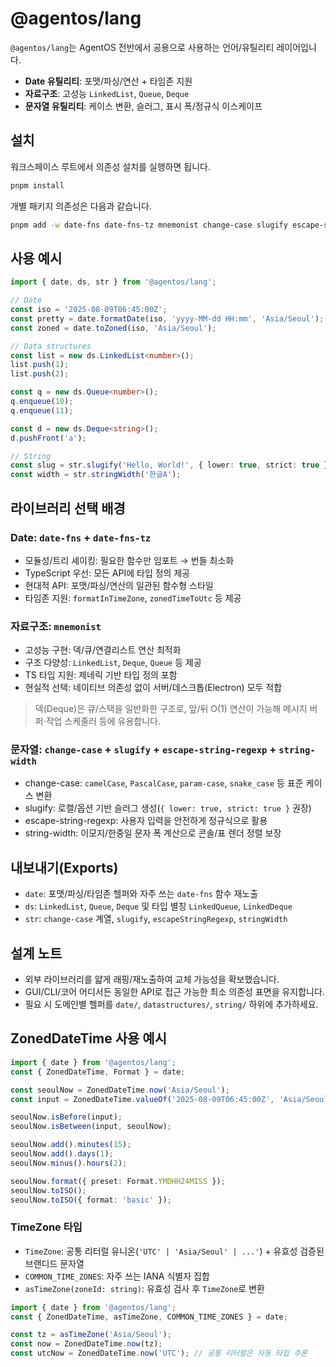 # @agentos/lang

`@agentos/lang`는 AgentOS 전반에서 공용으로 사용하는 언어/유틸리티 레이어입니다.

- **Date 유틸리티**: 포맷/파싱/연산 + 타임존 지원
- **자료구조**: 고성능 `LinkedList`, `Queue`, `Deque`
- **문자열 유틸리티**: 케이스 변환, 슬러그, 표시 폭/정규식 이스케이프

## 설치

워크스페이스 루트에서 의존성 설치를 실행하면 됩니다.

```bash
pnpm install
```

개별 패키지 의존성은 다음과 같습니다.

```bash
pnpm add -w date-fns date-fns-tz mnemonist change-case slugify escape-string-regexp string-width
```

## 사용 예시

```ts
import { date, ds, str } from '@agentos/lang';

// Date
const iso = '2025-08-09T06:45:00Z';
const pretty = date.formatDate(iso, 'yyyy-MM-dd HH:mm', 'Asia/Seoul');
const zoned = date.toZoned(iso, 'Asia/Seoul');

// Data structures
const list = new ds.LinkedList<number>();
list.push(1);
list.push(2);

const q = new ds.Queue<number>();
q.enqueue(10);
q.enqueue(11);

const d = new ds.Deque<string>();
d.pushFront('a');

// String
const slug = str.slugify('Hello, World!', { lower: true, strict: true });
const width = str.stringWidth('한글A');
```

## 라이브러리 선택 배경

### Date: `date-fns` + `date-fns-tz`

- 모듈성/트리 셰이킹: 필요한 함수만 임포트 → 번들 최소화
- TypeScript 우선: 모든 API에 타입 정의 제공
- 현대적 API: 포맷/파싱/연산의 일관된 함수형 스타일
- 타임존 지원: `formatInTimeZone`, `zonedTimeToUtc` 등 제공

### 자료구조: `mnemonist`

- 고성능 구현: 덱/큐/연결리스트 연산 최적화
- 구조 다양성: `LinkedList`, `Deque`, `Queue` 등 제공
- TS 타입 지원: 제네릭 기반 타입 정의 포함
- 현실적 선택: 네이티브 의존성 없이 서버/데스크톱(Electron) 모두 적합

> 덱(Deque)은 큐/스택을 일반화한 구조로, 앞/뒤 O(1) 연산이 가능해 메시지 버퍼·작업 스케줄러 등에 유용합니다.

### 문자열: `change-case` + `slugify` + `escape-string-regexp` + `string-width`

- change-case: `camelCase`, `PascalCase`, `param-case`, `snake_case` 등 표준 케이스 변환
- slugify: 로캘/옵션 기반 슬러그 생성(`{ lower: true, strict: true }` 권장)
- escape-string-regexp: 사용자 입력을 안전하게 정규식으로 활용
- string-width: 이모지/한중일 문자 폭 계산으로 콘솔/표 렌더 정렬 보장

## 내보내기(Exports)

- `date`: 포맷/파싱/타임존 헬퍼와 자주 쓰는 `date-fns` 함수 재노출
- `ds`: `LinkedList`, `Queue`, `Deque` 및 타입 별칭 `LinkedQueue`, `LinkedDeque`
- `str`: `change-case` 계열, `slugify`, `escapeStringRegexp`, `stringWidth`

## 설계 노트

- 외부 라이브러리를 얇게 래핑/재노출하여 교체 가능성을 확보했습니다.
- GUI/CLI/코어 어디서든 동일한 API로 접근 가능한 최소 의존성 표면을 유지합니다.
- 필요 시 도메인별 헬퍼를 `date/`, `datastructures/`, `string/` 하위에 추가하세요.

## ZonedDateTime 사용 예시

```ts
import { date } from '@agentos/lang';
const { ZonedDateTime, Format } = date;

const seoulNow = ZonedDateTime.now('Asia/Seoul');
const input = ZonedDateTime.valueOf('2025-08-09T06:45:00Z', 'Asia/Seoul');

seoulNow.isBefore(input);
seoulNow.isBetween(input, seoulNow);

seoulNow.add().minutes(15);
seoulNow.add().days(1);
seoulNow.minus().hours(2);

seoulNow.format({ preset: Format.YMDHH24MISS });
seoulNow.toISO();
seoulNow.toISO({ format: 'basic' });
```

### TimeZone 타입

- `TimeZone`: 공통 리터럴 유니온(`'UTC' | 'Asia/Seoul' | ...'`) + 유효성 검증된 브랜디드 문자열
- `COMMON_TIME_ZONES`: 자주 쓰는 IANA 식별자 집합
- `asTimeZone(zoneId: string)`: 유효성 검사 후 `TimeZone`로 변환

```ts
import { date } from '@agentos/lang';
const { ZonedDateTime, asTimeZone, COMMON_TIME_ZONES } = date;

const tz = asTimeZone('Asia/Seoul');
const now = ZonedDateTime.now(tz);
const utcNow = ZonedDateTime.now('UTC'); // 공통 리터럴은 자동 타입 추론
```
